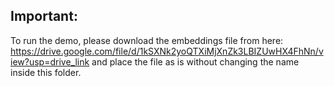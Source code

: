 ## Important:

To run the demo, please download the embeddings file from here: https://drive.google.com/file/d/1kSXNk2yoQTXiMjXnZk3LBIZUwHX4FhNn/view?usp=drive_link
and place the file as is without changing the name inside this folder.
